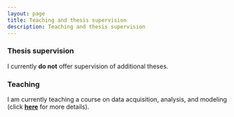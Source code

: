 ```yaml
---
layout: page
title: Teaching and thesis supervision
description: Teaching and thesis supervision
---
```


<h3 id="thesis-supervision">Thesis supervision</h3>
<p>I currently <strong>do not</strong> offer supervision of additional theses.</p>
<h3 id="teaching">Teaching</h3>
<p>I am currently teaching a course on data acquisition, analysis, and modeling (click <a href="https://campus.uni-freiburg.de/qisserver/pages/startFlow.xhtml?_flowId=detailView-flow&amp;unitId=8212"><strong>here</strong></a> for more details).</p>
